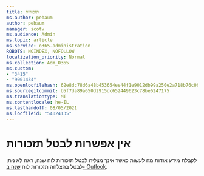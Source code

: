```yaml
---
title: תזכורות
ms.author: pebaum
author: pebaum
manager: scotv
ms.audience: Admin
ms.topic: article
ms.service: o365-administration
ROBOTS: NOINDEX, NOFOLLOW
localization_priority: Normal
ms.collection: Adm_O365
ms.custom:
- "3415"
- "9001434"
ms.openlocfilehash: 62e8dc78d6a48b453654ee44f1e9012db99a250e2a718b76c0b9e966a04cace4
ms.sourcegitcommit: b5f7da89a650d2915dc652449623c78be6247175
ms.translationtype: MT
ms.contentlocale: he-IL
ms.lasthandoff: 08/05/2021
ms.locfileid: "54024135"
---
```

# <a name="cannot-dismiss-reminders"></a>אין אפשרות לבטל תזכורות

לקבלת מידע אודות מה לעשות כאשר אינך מצליח לבטל תזכורות לוח שנה, ראה לא ניתן לבטל בהצלחה תזכורות לוח [שנה ב- Outlook](https://docs.microsoft.com/exchange/troubleshoot/calendar-reminders/cannot-dismiss-outlook-calendar-reminders).

